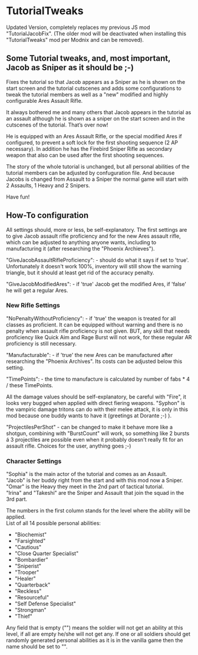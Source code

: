 # TutorialTweaks
Updated Version, completely replaces my previous JS mod "TutorialJacobFix".
(The older mod will be deactivated when installing this "TutorialTweaks" mod per Modnix and can be removed).

## Some Tutorial tweaks, and, most important, Jacob as Sniper as it should be ;-)

Fixes the tutorial so that Jacob appears as a Sniper as he is shown on the start screen and the tutorial cutscenes and adds some configurations to tweak the tutorial members as well as a "new" modified and highly configurable Ares Assault Rifle.

It always bothered me and many others that Jacob appears in the tutorial as an assault although he is shown as a sniper on the start screen and in the cutscenes of the tutorial. That’s over now!

He is equipped with an Ares Assault Rifle, or the special modified Ares if configured, to prevent a soft lock for the first shooting sequence (2 AP necessary). In addition he has the Firebird Sniper Rifle as secondary weapon that also can be used after the first shooting sequences.

The story of the whole tutorial is unchanged, but all personal abilities of the tutorial members can be adjusted by confuguration file. And because Jacobs is changed from Assault to a Sniper the normal game will start with 2 Assaults, 1 Heavy and 2 Snipers.

Have fun!

## How-To configuration
All settings should, more or less, be self-explanatory.
The first settings are to give Jacob assault rifle proficiency and for the new Ares assault rifle, which can be adjusted to anything anyone wants, including to manufacturing it (after researching the "Phoenix Archieves").

"GiveJacobAssaultRifleProficiency": - should do what it says if set to 'true'. Unfortunately it doesn't work 100%, inventory will still show the warning triangle, but it should at least get rid of the accuracy penalty.

"GiveJacobModifiedAres": - if 'true' Jacob get the modified Ares, if 'false' he will get a regular Ares.
### New Rifle Settings
"NoPenaltyWithoutProficiency": - if 'true' the weapon is treated for all classes as proficient. It can be equipped without warning and there is no penalty when assault rifle proficiency is not given. BUT, any skill that needs proficiency like Quick Aim and Rage Burst will not work, for these regular AR proficiency is still necessary.

"Manufacturable": - if 'true' the new Ares can be manufactured after researching the "Phoenix Archives". Its costs can be adjusted below this setting.

"TimePoints": - the time to manufacture is calculated by number of fabs * 4 / these TimePoints.

All the damage values should be self-explanatory, be careful with "Fire", it looks very bugged when applied with direct fiering weapons. "Syphon" is the vampiric damage tritons can do with their melee attack, it is only in this mod because one buddy wants to have it (greetings at Dorante ;-) ).

"ProjectilesPerShot" - can be changed to make it behave more like a shotgun, combining with "BurstCount" will work, so something like 2 bursts á 3 projectiles are possible even when it probably doesn't really fit for an assault rifle. Choices for the user, anything goes ;-)

### Character Settings

"Sophia" is the main actor of the tutorial and comes as an Assault.<br>
"Jacob" is her buddy right from the start and with this mod now a Sniper.<br>
"Omar" is the Heavy they meet in the 2nd part of tactical tutorial.<br>
"Irina" and "Takeshi" are the Sniper and Assault that join the squad in the 3rd part.

The numbers in the first column stands for the level where the ability will be applied. <br>
List of all 14 possible personal abilities:
- "Biochemist"
- "Farsighted"
- "Cautious"
- "Close Quarter Specialist"
- "Bombardier"
- "Sniperist"
- "Trooper"
- "Healer"
- "Quarterback"
- "Reckless"
- "Resourceful"
- "Self Defense Specialist"
- "Strongman"
- "Thief"

Any field that is empty ("") means the soldier will not get an ability at this level, if all are empty he/she will not get any. If one or all soldiers should get randomly generated personal abilities as it is in the vanilla game then the name should be set to "".

